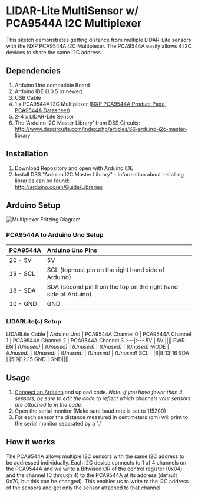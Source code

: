 # LIDAR-Lite MultiSensor w/ PCA9544A I2C Multiplexer

This sketch demonstrates getting distance from multiple LIDAR-Lite sensors with the NXP PCA9544A I2C Multiplexer.
The PCA9544A easily allows 4 I2C devices to share the same I2C address.

## Dependencies
1. Arduino Uno compatible Board
2. Arduino IDE (1.0.5 or newer)
3. USB Cable
4. 1 x PCA9544A I2C Multiplexer ([NXP PCA9544A Product Page](http://www.nxp.com/products/interface_and_connectivity/i2c/i2c_multiplexers_switches/series/PCA9544A.html), [PCA9544A Datasheet](http://www.nxp.com/documents/data_sheet/PCA9544A.pdf)) 
5. 2-4 x LIDAR-Lite Sensor
6. The 'Arduino I2C Master Library' from DSS Circuits: http://www.dsscircuits.com/index.php/articles/66-arduino-i2c-master-library

## Installation
1. Download Repository and open with Arduino IDE
2. Install DSS "Arduino I2C Master Library" - Information about installing libraries can be found:  
http://arduino.cc/en/Guide/Libraries


## Arduino Setup

![Multiplexer Fritzing Diagram](http://pulsedlight3d.com/pl3d/wp-content/uploads/2014/11/LIDARLite_MultiSensor_w_PCA9544A_Multiplexer_I2C_Library_Fritzing.jpg)


### PCA9544A to Arduino Uno Setup
PCA9544A | Arduino Uno Pins
:---|:---
20 - 5V | 5V
19 - SCL | SCL (topmost pin on the right hand side of Arduino)
18 - SDA | SDA (second pin from the top on the right hand side of Arduino)
10 - GND | GND

### LIDARLite(s) Setup

LIDARLite Cable | Arduino Uno | PCA9544A Channel 0 | PCA9544A Channel 1 | PCA9544A Channel 2 | PCA9544A Channel 3
:---|:---
5V | 5V ||||
PWR EN | _(Unused)_ | _(Unused)_ | _(Unused)_ | _(Unused)_ | _(Unused)_
MODE |  _(Unused)_ | _(Unused)_ | _(Unused)_ | _(Unused)_ | _(Unused)_
SCL | |6|8|13|16
SDA | |5|9|12|15
GND | GND||||

## Usage

1. [Connect an Arduino](#arduino-setup) and upload code. *Note: if you have fewer than 4 sensors, be sure to edit the code to reflect which channels your sensors are attached to in the code.* 
2. Open the serial monitor (Make sure baud rate is set to 115200)
3. For each sensor the distance measured in centimeters (cm) will print to the serial monitor separated by a "."

## How it works

The PCA9544A allows multiple I2C sensors with the same I2C address to be addressed individually. Each I2C device connects to 1 of 4 channels on the PCA9544A and we write a Bitwised OR of the control register (0x04) and the channel (0 through 4) to the PCA9544A at its address (default 0x70, but this can be changed). This enables us to write to the I2C address of the sensors and get only the sensor attached to that channel. 